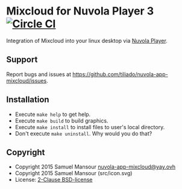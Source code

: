 Mixcloud for Nuvola Player 3 [![Circle CI](https://circleci.com/gh/s83/nuvola-app-mixcloud.svg?style=svg)](https://circleci.com/gh/s83/nuvola-app-mixcloud)
==========================

Integration of Mixcloud into your linux desktop via
[Nuvola Player](https://github.com/tiliado/nuvolaplayer).
 
Support
-------

Report bugs and issues at <https://github.com/tiliado/nuvola-app-mixcloud/issues>.

Installation
------------

  * Execute ``make help`` to get help.
  * Execute ``make build`` to build graphics.
  * Execute ``make install`` to install files to user's local directory.
  * Don't execute ``make uninstall``. Why would you do that?

Copyright
---------

  - Copyright 2015 Samuel Mansour <nuvola-app-mixcloud@yay.ovh>
  - Copyright 2015 Samuel Mansour (src/icon.svg)
  - License: [2-Clause BSD-license](./LICENSE)
